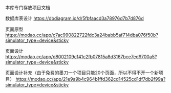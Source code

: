 本库专门存放项目文档

数据库表设计 https://dbdiagram.io/d/5fbfaacd3a78976d7b7d876d

页面原型 https://modao.cc/app/c7ac990822722fdc3a24babb5af714dba076f50b?simulator_type=device&sticky

页面设计 https://modao.cc/app/d8002109c141c2fb07815a8d3167bce7ed9700a5?simulator_type=device&sticky

页面设计补充（由于免费的墨刀一个项目只能20个页面，所以不得不开一个新项目） https://modao.cc/app/21e9a9b4c964b1ffd362cd14525cd1df7db2f99a?simulator_type=device&sticky

